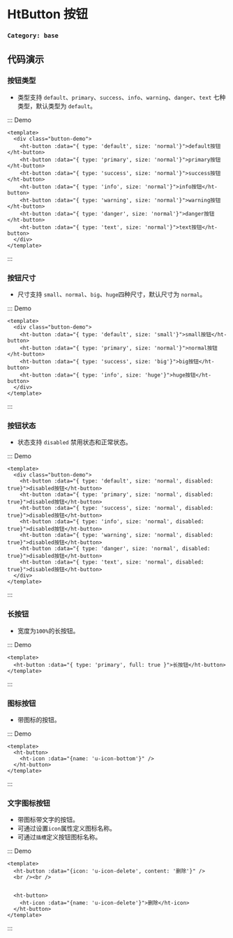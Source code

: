 # HtButton 按钮

### `Category: base`

## 代码演示

### 按钮类型

- 类型支持 `default`、`primary`、`success`、`info`、`warning`、`danger`、`text` 七种类型，默认类型为 `default`。


::: Demo
```vue demo
<template>
  <div class="button-demo">
    <ht-button :data="{ type: 'default', size: 'normal'}">default按钮</ht-button>
    <ht-button :data="{ type: 'primary', size: 'normal'}">primary按钮</ht-button>
    <ht-button :data="{ type: 'success', size: 'normal'}">success按钮</ht-button>
    <ht-button :data="{ type: 'info', size: 'normal'}">info按钮</ht-button>
    <ht-button :data="{ type: 'warning', size: 'normal'}">warning按钮</ht-button>
    <ht-button :data="{ type: 'danger', size: 'normal'}">danger按钮</ht-button>
    <ht-button :data="{ type: 'text', size: 'normal'}">text按钮</ht-button>
  </div>
</template>
```
:::


### 按钮尺寸

- 尺寸支持 `small`、`normal`、`big`、`huge`四种尺寸，默认尺寸为 `normal`。


::: Demo
```vue demo
<template>
  <div class="button-demo">
    <ht-button :data="{ type: 'default', size: 'small'}">small按钮</ht-button>
    <ht-button :data="{ type: 'primary', size: 'normal'}">normal按钮</ht-button>
    <ht-button :data="{ type: 'success', size: 'big'}">big按钮</ht-button>
    <ht-button :data="{ type: 'info', size: 'huge'}">huge按钮</ht-button>
  </div>
</template>
```
:::

### 按钮状态

- 状态支持 `disabled` 禁用状态和正常状态。


::: Demo
```vue demo
<template>
  <div class="button-demo">
    <ht-button :data="{ type: 'default', size: 'normal', disabled: true}">disabled按钮</ht-button>
    <ht-button :data="{ type: 'primary', size: 'normal', disabled: true}">disabled按钮</ht-button>
    <ht-button :data="{ type: 'success', size: 'normal', disabled: true}">disabled按钮</ht-button>
    <ht-button :data="{ type: 'info', size: 'normal', disabled: true}">disabled按钮</ht-button>
    <ht-button :data="{ type: 'warning', size: 'normal', disabled: true}">disabled按钮</ht-button>
    <ht-button :data="{ type: 'danger', size: 'normal', disabled: true}">disabled按钮</ht-button>
    <ht-button :data="{ type: 'text', size: 'normal', disabled: true}">disabled按钮</ht-button>
  </div>
</template>
```
:::


### 长按钮

- 宽度为`100%`的长按钮。


::: Demo
```vue demo
<template>
  <ht-button :data="{ type: 'primary', full: true }">长按钮</ht-button>
</template>
```
:::


### 图标按钮

- 带图标的按钮。

::: Demo
```vue demo
<template>
  <ht-button>
    <ht-icon :data="{name: 'u-icon-bottom'}" />
  </ht-button>
</template>
```
:::


### 文字图标按钮

- 带图标带文字的按钮。
- 可通过设置`icon`属性定义图标名称。
- 可通过`插槽`定义按钮图标名称。

::: Demo
```vue demo
<template>
  <ht-button :data="{icon: 'u-icon-delete', content: '删除'}" />
  <br /><br />


  <ht-button>
    <ht-icon :data="{name: 'u-icon-delete'}">删除</ht-icon>
  </ht-button>
</template>
```
:::